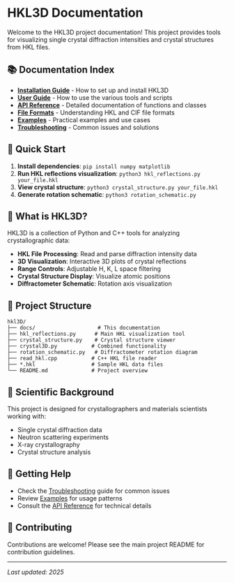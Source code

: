 # HKL3D Documentation

Welcome to the HKL3D project documentation! This project provides tools for visualizing single crystal diffraction intensities and crystal structures from HKL files.

## 📚 Documentation Index

- **[Installation Guide](installation.md)** - How to set up and install HKL3D
- **[User Guide](user-guide.md)** - How to use the various tools and scripts
- **[API Reference](api-reference.md)** - Detailed documentation of functions and classes
- **[File Formats](file-formats.md)** - Understanding HKL and CIF file formats
- **[Examples](examples.md)** - Practical examples and use cases
- **[Troubleshooting](troubleshooting.md)** - Common issues and solutions

## 🚀 Quick Start

1. **Install dependencies**: `pip install numpy matplotlib`
2. **Run HKL reflections visualization**: `python3 hkl_reflections.py your_file.hkl`
3. **View crystal structure**: `python3 crystal_structure.py your_file.hkl`
4. **Generate rotation schematic**: `python3 rotation_schematic.py`

## 🎯 What is HKL3D?

HKL3D is a collection of Python and C++ tools for analyzing crystallographic data:

- **HKL File Processing**: Read and parse diffraction intensity data
- **3D Visualization**: Interactive 3D plots of crystal reflections
- **Range Controls**: Adjustable H, K, L space filtering
- **Crystal Structure Display**: Visualize atomic positions
- **Diffractometer Schematic**: Rotation axis visualization

## 📁 Project Structure

```
hkl3D/
├── docs/                    # This documentation
├── hkl_reflections.py      # Main HKL visualization tool
├── crystal_structure.py    # Crystal structure viewer
├── crystal3D.py           # Combined functionality
├── rotation_schematic.py   # Diffractometer rotation diagram
├── read_hkl.cpp           # C++ HKL file reader
├── *.hkl                  # Sample HKL data files
└── README.md              # Project overview
```

## 🔬 Scientific Background

This project is designed for crystallographers and materials scientists working with:
- Single crystal diffraction data
- Neutron scattering experiments
- X-ray crystallography
- Crystal structure analysis

## 📖 Getting Help

- Check the [Troubleshooting](troubleshooting.md) guide for common issues
- Review [Examples](examples.md) for usage patterns
- Consult the [API Reference](api-reference.md) for technical details

## 🤝 Contributing

Contributions are welcome! Please see the main project README for contribution guidelines.

---

*Last updated: 2025*
